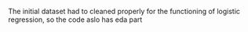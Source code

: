 The initial dataset had to cleaned properly for the functioning of logistic regression, so the code aslo has eda part
